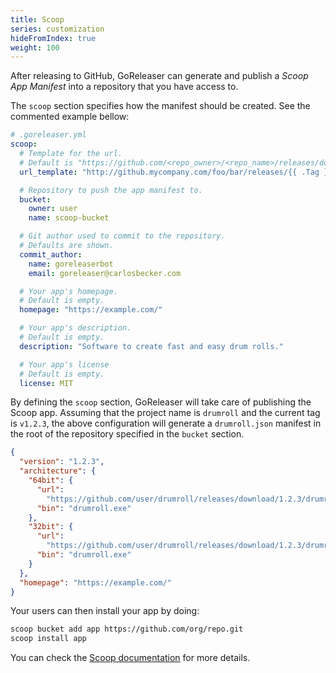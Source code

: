 ```yaml
---
title: Scoop
series: customization
hideFromIndex: true
weight: 100
---
```


After releasing to GitHub, GoReleaser can generate and publish a
_Scoop App Manifest_ into a repository that you have access to.

The `scoop` section specifies how the manifest should be created. See
the commented example bellow:

```yml
# .goreleaser.yml
scoop:
  # Template for the url.
  # Default is "https://github.com/<repo_owner>/<repo_name>/releases/download/{{ .Tag }}/{{ .ArtifactName }}"
  url_template: "http://github.mycompany.com/foo/bar/releases/{{ .Tag }}/{{ .ArtifactName }}"

  # Repository to push the app manifest to.
  bucket:
    owner: user
    name: scoop-bucket

  # Git author used to commit to the repository.
  # Defaults are shown.
  commit_author:
    name: goreleaserbot
    email: goreleaser@carlosbecker.com

  # Your app's homepage.
  # Default is empty.
  homepage: "https://example.com/"

  # Your app's description.
  # Default is empty.
  description: "Software to create fast and easy drum rolls."

  # Your app's license
  # Default is empty.
  license: MIT
```

By defining the `scoop` section, GoReleaser will take care of publishing the
Scoop app. Assuming that the project name is `drumroll` and the current tag is
`v1.2.3`, the above configuration will generate a `drumroll.json` manifest in
the root of the repository specified in the `bucket` section.

```json
{
  "version": "1.2.3",
  "architecture": {
    "64bit": {
      "url":
        "https://github.com/user/drumroll/releases/download/1.2.3/drumroll_1.2.3_windows_amd64.tar.gz",
      "bin": "drumroll.exe"
    },
    "32bit": {
      "url":
        "https://github.com/user/drumroll/releases/download/1.2.3/drumroll_1.2.3_windows_386.tar.gz",
      "bin": "drumroll.exe"
    }
  },
  "homepage": "https://example.com/"
}
```

Your users can then install your app by doing:

```sh
scoop bucket add app https://github.com/org/repo.git
scoop install app
```

You can check the
[Scoop documentation](https://github.com/lukesampson/scoop/wiki) for more
details.
